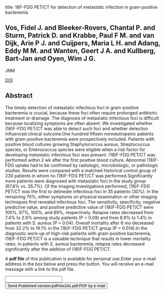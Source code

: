 title: 18F-FDG PET/CT for detection of metastatic infection in gram-positive bacteremia

## Vos, Fidel J. and Bleeker-Rovers, Chantal P. and Sturm, Patrick D. and Krabbe, Paul F M. and van Dijk, Arie P J. and Cuijpers, Maria L H. and Adang, Eddy M M. and Wanten, Geert J A. and Kullberg, Bart-Jan and Oyen, Wim J G.
JNM

<a href="https://doi.org/10.2967/jnumed.109.072371">DOI</a>

## Abstract
The timely detection of metastatic infectious foci in gram-positive bacteremia is crucial, because these foci often require prolonged antibiotic treatment or drainage. The diagnosis of metastatic infectious foci is difficult because localizing symptoms are often absent. We investigated whether (18)F-FDG PET/CT was able to detect such foci and whether detection influenced clinical outcome.One hundred fifteen nonneutropenic patients with gram-positive bacteremia were prospectively included. Patients with positive blood cultures growing Staphylococcus aureus, Streptococcus species, or Enterococcus species were eligible when a risk factor for developing metastatic infectious foci was present. (18)F-FDG PET/CT was performed within 2 wk after the first positive blood culture. Abnormal (18)F-FDG uptake had to be confirmed by radiologic, microbiologic, or pathologic studies. Results were compared with a matched historical control group of 230 patients in whom no (18)F-FDG PET/CT was performed.Significantly more patients were diagnosed with metastatic foci in the study group (67.8% vs. 35.7%). Of the imaging investigations performed, (18)F-FDG PET/CT was the first to delineate infectious foci in 35 patients (30%). In the remaining 70%, either symptoms on physical examination or other imaging techniques first revealed infectious foci. The sensitivity, specificity, negative predictive value, and positive predictive value of (18)F-FDG PET/CT were 100%, 87%, 100%, and 89%, respectively. Relapse rates decreased from 7.4% to 2.6% among study patients (P = 0.09) and from 8.9% to 1.4% in patients with S. aureus (P = 0.04). Overall mortality after 6 mo decreased from 32.2% to 19.1% in the (18)F-FDG PET/CT group (P = 0.014).In the diagnostic work-up of high-risk patients with gram-positive bacteremia, (18)F-FDG PET/CT is a valuable technique that results in lower mortality rates. In patients with S. aureus bacteremia, relapse rates decreased significantly after the addition of (18)F-FDG PET/CT.

A <b>pdf file</b> of this publication is available for personal use.Enter your e-mail address in the box below and press the button. You will receive an e-mail message with a link to the pdf file.
<form action="sender.php">  <input type="text" name="email">  <input type="submit" value="Send Published version:pdfVos10c.pdf:PDF by e-mail"></form>